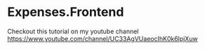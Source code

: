 # Expenses.Frontend

Checkout this tutorial on my youtube channel https://www.youtube.com/channel/UC33AgVUaeocIhK0k6lpjXuw